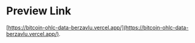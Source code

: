 # Preview Link

[https://bitcoin-ohlc-data-berzavlu.vercel.app/](https://bitcoin-ohlc-data-berzavlu.vercel.app/).
